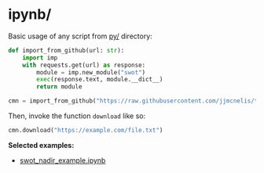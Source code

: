 # ipynb/

Basic usage of any script from [py/](https://github.com/jjmcnelis/trusted-methods/tree/main/py) directory:

```python
def import_from_github(url: str):
    import imp
    with requests.get(url) as response: 
        module = imp.new_module("swot")
        exec(response.text, module.__dict__)
        return module

cmn = import_from_github("https://raw.githubusercontent.com/jjmcnelis/trusted-methods/main/py/cmn.py")
```

Then, invoke the function `download` like so:

```python
cmn.download("https://example.com/file.txt")
```

**Selected examples:**

* [swot_nadir_example.ipynb](swot_nadir_example.ipynb)
